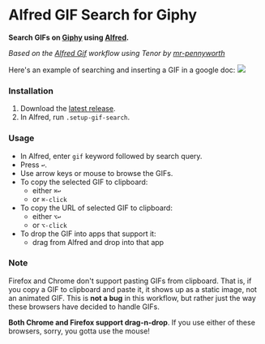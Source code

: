 # Alfred GIF Search for Giphy

**Search GIFs on [Giphy](https://giphy.com) using [Alfred](https://alfredapp.com).**

*Based on the [Alfred Gif](https://github.com/mr-pennyworth/alfred-gif) workflow using Tenor by [mr-pennyworth](https://github.com/mr-pennyworth)*

Here's an example of searching and inserting a GIF in a google doc:
![](demo-media/alfred-gif-search-with-drag-thumbnail.gif)

### Installation
1. Download the [latest release](https://github.com/billyromano/alfred-gif/releases/latest/download/GIF.Search.alfredworkflow).
2. In Alfred, run `.setup-gif-search`.

### Usage
- In Alfred, enter `gif` keyword followed by search query.
- Press `↩`.
- Use arrow keys or mouse to browse the GIFs.
- To copy the selected GIF to clipboard:
  - either `⌘↩`
  - or `⌘-click`
- To copy the URL of selected GIF to clipboard:
  - either `⌥↩`
  - or `⌥-click`
- To drop the GIF into apps that support it:
  - drag from Alfred and drop into that app

### Note
Firefox and Chrome don't support pasting GIFs from clipboard.
That is, if you copy a GIF to clipboard and paste it, it shows
up as a static image, not an animated GIF. This is **not a bug**
in this workflow, but rather just the way these browsers have
decided to handle GIFs.

**Both Chrome and Firefox support drag-n-drop**. If you use either
of these browsers, sorry, you gotta use the mouse!
